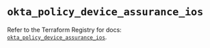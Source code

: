 # `okta_policy_device_assurance_ios`

Refer to the Terraform Registry for docs: [`okta_policy_device_assurance_ios`](https://registry.terraform.io/providers/okta/okta/4.8.1/docs/resources/policy_device_assurance_ios).
